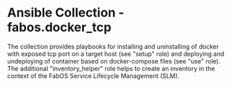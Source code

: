 # Ansible Collection - fabos.docker_tcp

The collection provides playbooks for installing and uninstalling of docker with exposed tcp port on a target host (see "setup" role) and 
deploying and undeploying of container based on docker-compose files (see "use" role). The additional "inventory_helper"
role helps to create an inventory in the context of the FabOS Service Lifecycle Management (SLM). 

